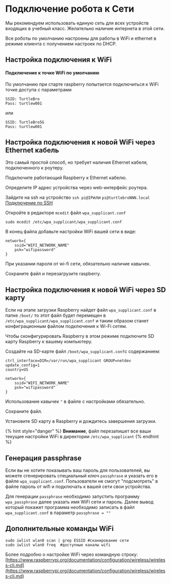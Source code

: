 # Подключение робота к Сети

Мы рекомендуем использовать единую сеть для всех устройств входящих в учебный класс. Желательно наличие интернета в этой сети.

Все роботы по умолчанию настроены для работы в WiFi и ethernet в режиме клиента с получением настроек по DHCP.

## Настройка подключения к WiFi

#### Подключение к точке WiFi по умолчанию

По умолчанию при старте raspberry попытается подключиться к WiFi точке доступа с параметрами

```text
SSID: TurtleBro
Pass: turtlew001
```

или

```text
SSID: TurtleBro5G
Pass: turtlew001
```

## **Настройка подключения к новой** WiFi **через Ethernet кабель**

Это самый простой способ, но требует наличия Ethernet кабеля, подключенного к роутеру.

Подключите работающий Raspberry к Ethernet кабелю.

Определите IP адрес устройства через web-интерфейс роутера.

Зайдите на ssh на устройство `ssh pi@IP`или `pi@turtlebroNNN.local`[ Подключение по SSH](ssh.md)

Откройте в редакторе `mcedit` файл `wpa_supplicant.conf`

```text
sudo mcedit /etc/wpa_supplicant/wpa_supplicant.conf
```

В конец файла добавьте настройки WiFi вашей сети в виде:

```text
network={
    ssid="WIFI_NETWORK_NAME"
    psk="wifipassword"
}
```

При указании пароля от wi-fi сети, обязательно наличие кавычек.

Сохраните файл и перезагрузите raspberry.

## **Настройка подключения к новой WiFi через SD карту**

Если на этапе загрузки Raspberry найдет файл `wpa_supplicant.conf` в папке `/boot/` то этот файл будет перемещен в `/etc/wpa_supplicant/wpa_supplicant.conf` и таким образом станет конфиграционным файлом подключения к Wi-Fi сетям.

Чтобы сконфигурировать Raspberry в этом режиме подключите SD карту Raspberry к вашему компьютеру.

Создайте на SD-карте файл `/boot/wpa_supplicant.conf`с содержанием:

```text
ctrl_interface=DIR=/var/run/wpa_supplicant GROUP=netdev
update_config=1
country=US

network={
    ssid="WIFI_NETWORK_NAME"
    psk="wifipassword"
}
```

Использование кавычек `"` в файле с настройками обязательно.

Сохраните файл.

Установите SD карту в Raspberry и дождитесь завершения загрузки. 

{% hint style="danger" %}
**Внимание**, файл перезапишет все ваши текущие настройки WiFi в директории `/etc/wpa_supplicant`
{% endhint %}

## Генерация passphrase

Если вы не хотите показывать ваш пароль для пользователей, вы можете сгенерировать специальный ключ `passphrase` и указать его в файле `wpa_supplicant.conf`. Пользователи не смогут "подсмотреть" в файле пароль от wifi и подключать к вашей сети свои устройства.

Для генерации `passphrase` необходимо запустить программу `wpa_passphrase` далее указать имя WiFi сети и пароль. Далее вывод который покажет программа необходимо записать в файл `wpa_supplicant.conf` в параметр `passphrase = ""`

## Дополнительные команды WiFi

```text
sudo iwlist wlan0 scan | grep ESSID #сканирование сети
sudo iwlist wlan0 freq  #доступные каналы wifi
```

Более подробно о настройке WiFi через командную строку: [https://www.raspberrypi.org/documentation/configuration/wireless/wireless-cli.md](https://www.raspberrypi.org/documentation/configuration/wireless/wireless-cli.md)

